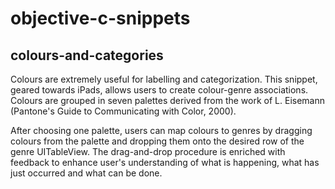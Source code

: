 objective-c-snippets
====================

colours-and-categories
----------------------

Colours are extremely useful for labelling and categorization. This snippet, geared towards iPads, allows users to create colour-genre associations. Colours are grouped in seven palettes derived from the work of L. Eisemann (Pantone's Guide to Communicating with Color, 2000).

After choosing one palette, users can map colours to genres by dragging colours from the palette and dropping them onto the desired row of the genre UITableView. The drag-and-drop procedure is enriched with feedback to enhance user's understanding of what is happening, what has just occurred and what can be done.
